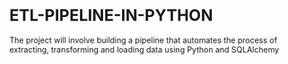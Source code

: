 # ETL-PIPELINE-IN-PYTHON
The project will involve building a pipeline that automates the process of extracting, transforming and loading data using Python and SQLAlchemy
